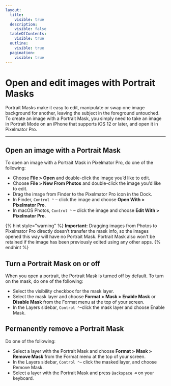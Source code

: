 ```yaml
---
layout:
  title:
    visible: true
  description:
    visible: false
  tableOfContents:
    visible: true
  outline:
    visible: true
  pagination:
    visible: true
---
```


# Open and edit images with Portrait Masks

Portrait Masks make it easy to edit, manipulate or swap one image background for another, leaving the subject in the foreground untouched. To create an image with a Portrait Mask, you simply need to take an image in Portrait Mode on an iPhone that supports iOS 12 or later, and open it in Pixelmator Pro.

***

## Open an image with a Portrait Mask

To open an image with a Portrait Mask in Pixelmator Pro, do one of the following:

* Choose **File > Open** and double-click the image you’d like to edit.
* Choose **File > New From Photos** and double-click the image you’d like to edit.
* Drag the image from Finder to the Pixelmator Pro icon in the Dock.
* In Finder, `Control ⌃` – click the image and choose **Open With > Pixelmator Pro**.
* In macOS Photos, `Control ⌃` – click the image and choose **Edit With > Pixelmator Pro**.

{% hint style="warning" %}
**Important:** Dragging images from Photos to Pixelmator Pro directly doesn’t transfer the mask info, so the images opened this way will have no Portrait Mask. Portrait Mask also won't be retained if the image has been previously edited using any other apps.
{% endhint %}

## Turn a Portrait Mask on or off

When you open a portrait, the Portrait Mask is turned off by default. To turn on the mask, do one of the following:

* Select the visibility checkbox for the mask layer.
* Select the mask layer and choose **Format > Mask > Enable Mask** or **Disable Mask** from the Format menu at the top of your screen.
* In the Layers sidebar, `Control ⌃`–click the mask layer and choose Enable Mask.

## Permanently remove a Portrait Mask

Do one of the following:

* Select a layer with the Portrait Mask and choose **Format > Mask > Remove Mask** from the Format menu at the top of your screen.
* In the Layers sidebar, `Control ⌃`– click the masked layer, and choose Remove Mask.
* Select a layer with the Portrait Mask and press `Backspace ⌫` on your keyboard.
